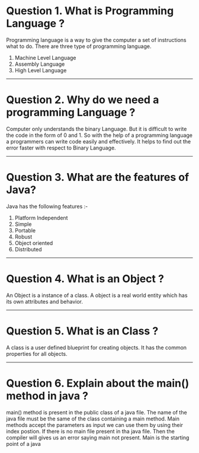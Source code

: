 # Question 1. What is Programming Language ?
Programming language is a way to give the computer a set of instructions what to do. There are three type of programming language.
1. Machine Level Language
1. Assembly Language
1. High Level Language
___
# Question 2. Why do we need a programming Language ?
Computer only understands the binary Language. But it is difficult to write the code in the form of 0 and 1. So with the help of a programming language a programmers can write code easily and effectively. It helps to find out the error faster with respect to Binary Language.

___
# Question 3.  What are the features of Java?
 Java has the following features :- 
1. Platform Independent
1. Simple
1. Portable
1. Robust
1. Object oriented
1. Distributed

___
# Question 4. What is an Object ?
An Object is a instance of a class. A object is a real world entity which has its own attributes and behavior.

___
# Question 5. What is an Class ?
A class is a user defined blueprint for creating objects. It has the common properties for all objects.

___
# Question 6. Explain about the main() method in java ?

main() method is present in the public class of a java file. The name of the java file must be the same of the class containing a main method. Main methods accept the parameters as input we can use them by using their index postion. If there is no main file present in tha java file. Then the compiler will gives us an error saying main not present. Main is the starting point of a java

